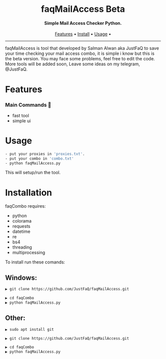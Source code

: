 <h1 align="center">faqMailAccess Beta</h1>

<h4 align="center">Simple Mail Access Checker Python.</h4>

<p align="center">
  <a href="#features">Features</a> •
  <a href="#installation">Install</a> •
  <a href="#Usage">Usage</a> •
</p>

---


faqMailAccess is tool that developed by Salman Alwan aka JustFaQ to save your time checking your mail access combo, it is simple i know but this is the beta version. You may face some problems, feel free to edit the code. More tools will be added soon, Leave some ideas on my telegram, @JustFaQ.

# Features

<h3 align="left">Main Commands 🦉</h3>

 - fast tool
 - simple ui

 # Usage

```sh
- put your proxies in 'proxies.txt'.
- put your combo in 'combo.txt'
- python faqMailAccess.py
```

This will setup/run the tool.

# Installation

faqCombo requires:
- python
- colorama
- requests
- datetime
- re
- bs4
- threading
- multiprocessing

To install run these comands:

<h2>Windows: </h2>

```sh
▶ git clone https://github.com/JustFaQ/faqMailAccess.git
```
```sh
▶ cd faqCombo
▶ python faqMailAccess.py
```

<h2>Other: </h2>

```sh
▶ sudo apt install git
```
```sh
▶ git clone https://github.com/JustFaQ/faqMailAccess.git
```
```sh
▶ cd faqCombo
▶ python faqMailAccess.py
```

